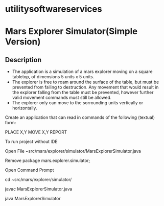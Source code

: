 # utilitysoftwareservices
Mars Explorer Simulator(Simple Version)
===================

Description
-----------

- The application is a simulation of a mars explorer moving on a square tabletop,
  of dimensions 5 units x 5 units.
- The explorer is free to roam around the surface of the table, but must be
  prevented from falling to destruction. Any movement that would result in the
  explorer falling from the table must be prevented, however further valid
  movement commands must still be allowed.
- The explorer only can move to the sorrounding units vertically or horizontally.

Create an application that can read in commands of the following (textual) form:

PLACE X,Y
MOVE X,Y
REPORT

To run project without IDE

Open File ~src/mars/explorer/simulator/MarsExplorerSimulator.java

Remove package mars.explorer.simulator;

Open Command Prompt 

cd ~src/mars/explorer/simulator/

javac MarsExplorerSimulator.java

java MarsExplorerSimulator
